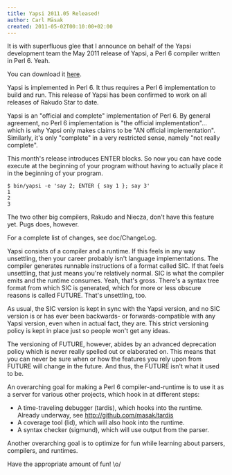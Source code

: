 ```yaml
---
title: Yapsi 2011.05 Released!
author: Carl Mäsak
created: 2011-05-02T00:10:00+02:00
---
```

It is with superfluous glee that I announce on behalf of the Yapsi development team the May 2011 release of Yapsi, a Perl 6 compiler written in Perl 6. Yeah.

You can download it [here](http://github.com/downloads/masak/yapsi/yapsi-2011.05.tar.gz).

Yapsi is implemented in Perl 6. It thus requires a Perl 6 implementation to build and run. This release of Yapsi has been confirmed to work on all releases of Rakudo Star to date.

Yapsi is an "official and complete" implementation of Perl 6. By general agreement, no Perl 6 implementation is "the official implementation"... which is why Yapsi only makes claims to be "AN official implementation". Similarly, it's only "complete" in a very restricted sense, namely "not really complete".

This month's release introduces ENTER blocks. So now you can have code execute at the beginning of your program without having to actually place it in the beginning of your program.

    $ bin/yapsi -e 'say 2; ENTER { say 1 }; say 3'
    1
    2
    3

The two other big compilers, Rakudo and Niecza, don't have this feature yet. Pugs does, however.

For a complete list of changes, see doc/ChangeLog.

Yapsi consists of a compiler and a runtime. If this feels in any way unsettling, then your career probably isn't language implementations. The compiler generates runnable instructions of a format called SIC. If that feels unsettling, that just means you're relatively normal. SIC is what the compiler emits and the runtime consumes. Yeah, that's gross. There's a syntax tree format from which SIC is generated, which for more or less obscure reasons is called FUTURE. That's unsettling, too.

As usual, the SIC version is kept in sync with the Yapsi version, and no SIC version is or has ever been backwards- or forwards-compatible with any Yapsi version, even when in actual fact, they are. This strict versioning policy is kept in place just so people won't get any ideas.

The versioning of FUTURE, however, abides by an advanced deprecation policy which is never really spelled out or elaborated on. This means that you can never be sure when or how the features you rely upon from FUTURE will change in the future. And thus, the FUTURE isn't what it used to be.

An overarching goal for making a Perl 6 compiler-and-runtime is to use it as a server for various other projects, which hook in at different steps:

* A time-traveling debugger (tardis), which hooks into the runtime. Already underway, see http://github.com/masak/tardis
* A coverage tool (lid), which will also hook into the runtime.
* A syntax checker (sigmund), which will use output from the parser.

Another overarching goal is to optimize for fun while learning about parsers, compilers, and runtimes.

Have the appropriate amount of fun! \o/
